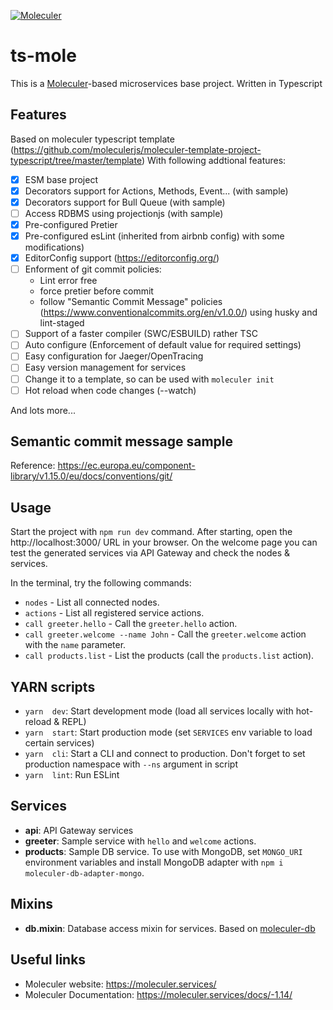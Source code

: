 [![Moleculer](https://badgen.net/badge/Powered%20by/Moleculer/0e83cd)](https://moleculer.services)

# ts-mole
This is a [Moleculer](https://moleculer.services/)-based microservices base project. Written in Typescript

## Features
Based on moleculer typescript template (https://github.com/moleculerjs/moleculer-template-project-typescript/tree/master/template)
With following addtional features:  
- [x] ESM base project
- [x] Decorators support for Actions, Methods, Event... (with sample)
- [x] Decorators support for Bull Queue (with sample)
- [ ] Access RDBMS using projectionjs (with sample)
- [x] Pre-configured Pretier 
- [x] Pre-configured esLint (inherited from airbnb config) with some modifications) 
- [x] EditorConfig support (https://editorconfig.org/)
- [ ] Enforment of git commit policies:  
    - Lint error free
    - force pretier before commit 
    - follow "Semantic Commit Message" policies  (https://www.conventionalcommits.org/en/v1.0.0/) using husky and lint-staged
- [ ] Support of a faster compiler (SWC/ESBUILD) rather TSC 
- [ ] Auto configure (Enforcement of default value for required settings)
- [ ] Easy configuration for Jaeger/OpenTracing
- [ ] Easy version management for services
- [ ] Change it to a template, so can be used with `moleculer init` 
- [ ] Hot reload when code changes (--watch)

And lots more... 

## Semantic commit message sample 
Reference: 
https://ec.europa.eu/component-library/v1.15.0/eu/docs/conventions/git/
## Usage
Start the project with `npm run dev` command. 
After starting, open the http://localhost:3000/ URL in your browser. 
On the welcome page you can test the generated services via API Gateway and check the nodes & services.

In the terminal, try the following commands:
- `nodes` - List all connected nodes.
- `actions` - List all registered service actions.
- `call greeter.hello` - Call the `greeter.hello` action.
- `call greeter.welcome --name John` - Call the `greeter.welcome` action with the `name` parameter.
- `call products.list` - List the products (call the `products.list` action).


## YARN scripts

- `yarn  dev`: Start development mode (load all services locally with hot-reload & REPL)
- `yarn  start`: Start production mode (set `SERVICES` env variable to load certain services)
- `yarn  cli`: Start a CLI and connect to production. Don't forget to set production namespace with `--ns` argument in script
- `yarn  lint`: Run ESLint

## Services
- **api**: API Gateway services
- **greeter**: Sample service with `hello` and `welcome` actions.
- **products**: Sample DB service. To use with MongoDB, set `MONGO_URI` environment variables and install MongoDB adapter with `npm i moleculer-db-adapter-mongo`.

## Mixins
- **db.mixin**: Database access mixin for services. Based on [moleculer-db](https://github.com/moleculerjs/moleculer-db#readme)


## Useful links

* Moleculer website: https://moleculer.services/
* Moleculer Documentation: https://moleculer.services/docs/-1.14/
